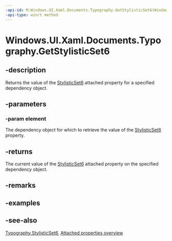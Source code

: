 ```yaml
---
-api-id: M:Windows.UI.Xaml.Documents.Typography.GetStylisticSet6(Windows.UI.Xaml.DependencyObject)
-api-type: winrt method
---
```


<!-- Method syntax
public bool GetStylisticSet6(Windows.UI.Xaml.DependencyObject element)
-->

# Windows.UI.Xaml.Documents.Typography.GetStylisticSet6

## -description
Returns the value of the [StylisticSet6](typography_stylisticset6.md) attached property for a specified dependency object.



## -parameters
### -param element
The dependency object for which to retrieve the value of the [StylisticSet6](typography_stylisticset6.md) property.

## -returns
The current value of the [StylisticSet6](typography_stylisticset6.md) attached property on the specified dependency object.

## -remarks

## -examples

## -see-also

[Typography.StylisticSet6](typography_stylisticset6.md), [Attached properties overview](/windows/uwp/xaml-platform/attached-properties-overview)
